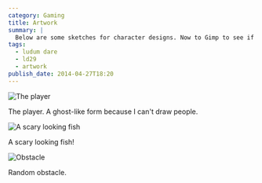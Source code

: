 ```yaml
---
category: Gaming
title: Artwork
summary: |
  Below are some sketches for character designs. Now to Gimp to see if I can reproduce them for the game.
tags: 
  - ludum dare
  - ld29
  - artwork
publish_date: 2014-04-27T18:20
---
```


![The player](/img/swimmer.jpg)

The player. A ghost-like form because I can't draw people.

![A scary looking fish](/img/fish-drawing.jpg)

A scary looking fish!

![Obstacle](/img/log.jpg)

Random obstacle.
